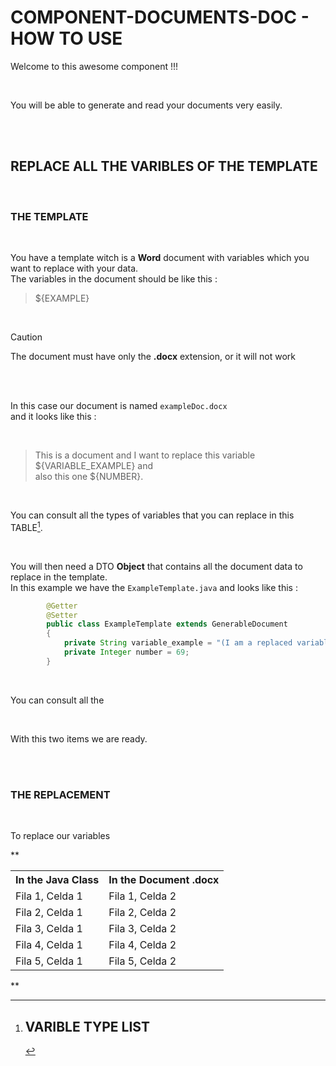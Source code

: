 # COMPONENT-DOCUMENTS-DOC - HOW TO USE

Welcome to this awesome component !!!

<br>

You will be able to generate and read your documents very easily.

<br>
<br>

## REPLACE ALL THE VARIBLES OF THE TEMPLATE

<br>

### THE TEMPLATE

<br>

You have a template witch is a **Word** document with variables which you want to replace with your data.  
The variables in the document should be like this :  

> ${EXAMPLE}

<br>

> [!CAUTION]
> The document must have only the **.docx** extension, or it will not work

<br>
<br>

In this case our document is named `exampleDoc.docx`  
and it looks like this :  

<br>

> This is a document and I want to replace this variable ${VARIABLE_EXAMPLE} and  
  also this one ${NUMBER}.

<br>

You can consult all the types of variables that you can replace in this TABLE[^1].

<br>

You will then need a DTO **Object** that contains all the document data to replace in the template.  
In this example we have the `ExampleTemplate.java` and looks like this :

```java
		@Getter
		@Setter
		public class ExampleTemplate extends GenerableDocument
		{
			private String variable_example = "(I am a replaced variable) ";
			private Integer number = 69;
		}
```

<br>

You can consult all the 

<br>

With this two items we are ready.  

<br>
<br>

### THE REPLACEMENT

<br>

To replace our variables 

[^1]: ## VARIBLE TYPE LIST
**
	<table>
	  <tr>
	    <th> In the **Java Class** </th>
	    <th> In the **Document .docx** </th>
	  </tr>
	  <tr>
	    <td>Fila 1, Celda 1</td>
	    <td>Fila 1, Celda 2</td>
	  </tr>
	  <tr>
	    <td>Fila 2, Celda 1</td>
	    <td>Fila 2, Celda 2</td>
	  </tr>
	  <tr>
	    <td>Fila 3, Celda 1</td>
	    <td>Fila 3, Celda 2</td>
	  </tr>
	  <tr>
	    <td>Fila 4, Celda 1</td>
	    <td>Fila 4, Celda 2</td>
	  </tr>
	  <tr>
	    <td>Fila 5, Celda 1</td>
	    <td>Fila 5, Celda 2</td>
	  </tr>
	</table>
 **


		

